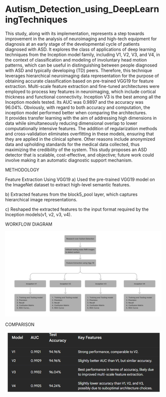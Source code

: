 # Autism_Detection_using_DeepLearningTechniques

This study, along with its implementation, represents a step towards improvement in the analysis of neuroimaging and high-tech equipment for diagnosis at an early stage of the developmental cycle of patients diagnosed with ASD. It explores the class of applications of deep learning techniques from the Inception model family, including V1, V2, V3, and V4, in the context of classification and modeling of involuntary head motion patterns, which can be useful in distinguishing between people diagnosed with ASD and typically developing (TD) peers. Therefore, this technique leverages hierarchical neuroimaging data representation for the purpose of obtaining accurate classification based on pre-trained VGG19 for feature extraction. Multi-scale feature extraction and fine-tuned architectures were employed to process key features in neuroimaging, which include cortical thickness and functional connectivity. Inception V3 is the best among all the Inception models tested. Its AUC was 0.9897 and the accuracy was 96.04%. Obviously, with regard to both accuracy and computation, the inception model performed better when comparing the architectures.                                          
It provides transfer learning with the aim of addressing high dimensions in data while simultaneously reducing dimensional overlap to lower computationally intensive features.
The addition of regularization methods and cross-validation eliminates overfitting in these models, ensuring that they are applied in the clinical sphere. Other reasons include anonymized data and upholding standards for the medical data collected, thus maximizing the credibility of the system. This study proposes an ASD detector that is scalable, cost-effective, and objective; future work could involve making it an automatic diagnostic support mechanism.

METHODOLOGY

Feature Extraction Using VGG19
a) Used the pre-trained VGG19 model on the ImageNet dataset to extract high-level semantic features.

b) Extracted features from the block5_pool layer, which captures hierarchical image representations.

c) Reshaped the extracted features to the input format required by the Inception models(v1, v2, v3, v4).


WORKFLOW DIAGRAM

![image](https://github.com/NavyaSingh2003/Autism_Detection_using_DeepLearningTechniques/blob/main/Screenshot%202025-03-29%20021105.png?raw=true)

COMPARISON

![image](https://github.com/NavyaSingh2003/Autism_Detection_using_DeepLearningTechniques/blob/main/comparison.png?raw=true)
